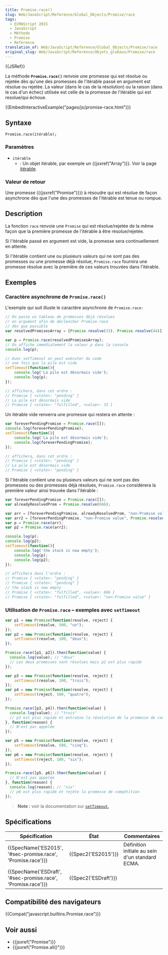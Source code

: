 ```yaml
---
title: Promise.race()
slug: Web/JavaScript/Reference/Global_Objects/Promise/race
tags:
  - ECMAScript 2015
  - JavaScript
  - Méthode
  - Promise
  - Reference
translation_of: Web/JavaScript/Reference/Global_Objects/Promise/race
original_slug: Web/JavaScript/Reference/Objets_globaux/Promise/race
---
```

{{JSRef}}

La méthode **`Promise.race()`** renvoie une promesse qui est résolue ou rejetée dès qu'une des promesses de l'itérable passé en argument est résolue ou rejetée. La valeur (dans le cas de la résolution) ou la raison (dans le cas d'un échec) utilisée est celle de la promesse de l'itérable qui est resolue/qui échoue.

{{EmbedInteractiveExample("pages/js/promise-race.html")}}

## Syntaxe

    Promise.race(itérable);

### Paramètres

- `itérable`
  - : Un objet itérable, par exemple un {{jsxref("Array")}}. Voir la page [itérable](/fr/docs/Web/JavaScript/Guide/iterable).

### Valeur de retour

Une promesse ({{jsxref("Promise")}}) à résoudre qui est résolue de façon asynchrone dès que l'une des promesses de l'itérable est tenue ou rompue.

## Description

La fonction `race` renvoie une `Promise` qui est résolue/rejetée de la même façon que la première promesse de l'itérable à être résolue/rejetée.

Si l'itérable passé en argument est vide, la promesse sera continuellement en attente.

Si l'itérable contient une ou plusieurs valeurs qui ne sont pas des promesses ou une promesse déjà résolue, `Promise.race` fournira une promesse résolue avec la première de ces valeurs trouvées dans l'itérable.

## Exemples

### Caractère asynchrone de `Promise.race()`

L'exemple qui suit illuste le caractère asynchrone de `Promise.race:`

```js
// On passe un tableau de promesses déjà résolues
// en argument afin de déclencher Promise.race
// dès que possible
var resolvedPromisesArray = [Promise.resolve(33), Promise.resolve(44)];

var p = Promise.race(resolvedPromisesArray);
// On affiche immédiatement la valeur p dans la console
console.log(p);

// Avec setTimeout on peut exécuter du code
// une fois que la pile est vide
setTimeout(function(){
    console.log('La pile est désormais vide');
    console.log(p);
});

// affichera, dans cet ordre :
// Promise { <state>: "pending" }
// La pile est désormais vide
// Promise { <state>: "fulfilled", <value>: 33 }
```

Un itérable vide renverra une promesse qui restera en attente :

```js
var foreverPendingPromise = Promise.race([]);
console.log(foreverPendingPromise);
setTimeout(function(){
    console.log('La pile est désormais vide');
    console.log(foreverPendingPromise);
});

// affichera, dans cet ordre :
// Promise { <state>: "pending" }
// La pile est désormais vide
// Promise { <state>: "pending" }
```

Si l'itérable contient une ou plusieurs valeurs qui ne sont pas des promesses ou des promesses déjà résolues, `Promise.race` considèrera la première valeur ainsi trouvée dans l'itérable :

```js
var foreverPendingPromise = Promise.race([]);
var alreadyResolvedProm = Promise.resolve(666);

var arr = [foreverPendingPromise, alreadyResolvedProm, "non-Promise value"];
var arr2 = [foreverPendingPromise, "non-Promise value", Promise.resolve(666)];
var p = Promise.race(arr);
var p2 = Promise.race(arr2);

console.log(p);
console.log(p2);
setTimeout(function(){
    console.log('the stack is now empty');
    console.log(p);
    console.log(p2);
});

// affichera dans l'ordre :
// Promise { <state>: "pending" }
// Promise { <state>: "pending" }
// the stack is now empty
// Promise { <state>: "fulfilled", <value>: 666 }
// Promise { <state>: "fulfilled", <value>: "non-Promise value" }
```

### Utilisation de `Promise.race` – exemples avec `setTimeout`

```js
var p1 = new Promise(function(resolve, reject) {
    setTimeout(resolve, 500, "un");
});
var p2 = new Promise(function(resolve, reject) {
    setTimeout(resolve, 100, "deux");
});

Promise.race([p1, p2]).then(function(value) {
  console.log(value); // "deux"
  // Les deux promesses sont résolues mais p2 est plus rapide
});

var p3 = new Promise(function(resolve, reject) {
    setTimeout(resolve, 100, "trois");
});
var p4 = new Promise(function(resolve, reject) {
    setTimeout(reject, 500, "quatre");
});

Promise.race([p3, p4]).then(function(value) {
  console.log(value); // "trois"
  // p3 est plus rapide et entraîne la résolution de la promesse de compétition
}, function(reason) {
  // N'est pas appelée
});

var p5 = new Promise(function(resolve, reject) {
    setTimeout(resolve, 500, "cinq");
});
var p6 = new Promise(function(resolve, reject) {
    setTimeout(reject, 100, "six");
});

Promise.race([p5, p6]).then(function(value) {
  // N'est pas appelée
}, function(reason) {
  console.log(reason); // "six"
  // p6 est plus rapide et rejète la promesse de compétition
});
```

> **Note :** voir la documentation sur [`setTimeout`.](/fr/docs/Web/API/WindowTimers/setTimeout)

## Spécifications

| Spécification                                                                    | État                         | Commentaires                                    |
| -------------------------------------------------------------------------------- | ---------------------------- | ----------------------------------------------- |
| {{SpecName('ES2015', '#sec-promise.race', 'Promise.race')}} | {{Spec2('ES2015')}}     | Définition initiale au sein d'un standard ECMA. |
| {{SpecName('ESDraft', '#sec-promise.race', 'Promise.race')}} | {{Spec2('ESDraft')}} |                                                 |

## Compatibilité des navigateurs

{{Compat("javascript.builtins.Promise.race")}}

## Voir aussi

- {{jsxref("Promise")}}
- {{jsxref("Promise.all()")}}

